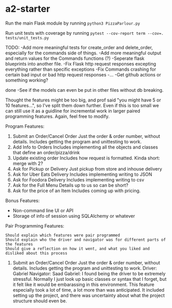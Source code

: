 # a2-starter

Run the main Flask module by running `python3 PizzaParlour.py`

Run unit tests with coverage by running `pytest --cov-report term --cov=. tests/unit_tests.py`

TODO:
-Add more meaningful tests for create_order and delete_order, especially for the commands side of things.
-Add more meaningful output and return values for the Commands functions (?)
-Seperate flask blueprints into another file.
-Fix Flask http request responses excepting everything rather than specific exceptions
-Fix Commands crashing for certain bad input or bad http request responses
-...
-Get github actions or something working?

done
-See if the models can even be put in other files without db breaking.

Thought the features might be too big, and prof said "you might have 5 or 10 features...", so I've split them down further. Even if this is too small we can still use it as a guidline for incremental work in larger paired programming features.
Again, feel free to modify.

Program Features:
1. Submit an Order/Cancel Order
	Just the order & order number, without details. Includes getting the program and unittesting to work.
2. Add Info to Orders
	Includes implementing all the objects and classes that define an order/pizza/drink
3. Update existing order 
	Includes how request is formatted. Kinda short: merge with 2?
4. Ask for Pickup or Delivery
	Just pickup from store and inhouse delivery
5. Ask for Uber Eats Delivery
	Includes implementing writing to JSON
6. Ask for Foodora Delivery
	Includes implementing writing to csv
7. Ask for the Full Menu
	Details up to us so can be short?
8. Ask for the price of an Item
	Includes coming up with pricing.

Bonus Features:
- Non-command line UI or API
- Storage of info of session using SQLAlchemy or whatever

Pair Programming Features:

    Should explain which features were pair programmed
    Should explain who the driver and navigator was for different parts of the features
    Should give a reflection on how it went, and what you liked and disliked about this process

1. Submit an Order/Cancel Order
	Just the order & order number, without details. Includes getting the program and unittesting to work.
	Driver: Gabriel
	Navigator: Saad
Gabriel: I found being the driver to be extremely stressful. Normally I just look up basic classes or syntax that I forget, but it felt like it would be embarassing in this environment. This feature especially took a lot of time, a lot more than was anticipated. It included setting up the project, and there was uncertainty about what the project structure should even be.
	